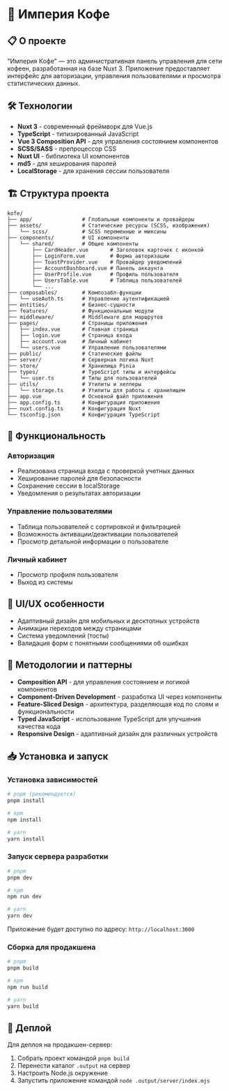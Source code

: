 # 🔱 Империя Кофе

## 📋 О проекте

"Империя Кофе" — это административная панель управления для сети кофеен, разработанная на базе Nuxt 3. Приложение предоставляет интерфейс для авторизации, управления пользователями и просмотра статистических данных.

## 🛠 Технологии

- **Nuxt 3** - современный фреймворк для Vue.js
- **TypeScript** - типизированный JavaScript
- **Vue 3 Composition API** - для управления состоянием компонентов
- **SCSS/SASS** - препроцессор CSS
- **Nuxt UI** - библиотека UI компонентов
- **md5** - для хеширования паролей
- **LocalStorage** - для хранения сессии пользователя

## 🏗 Структура проекта

```
kofe/
├── app/                # Глобальные компоненты и провайдеры
├── assets/             # Статические ресурсы (SCSS, изображения)
│   └── scss/           # SCSS переменные и миксины
├── components/         # UI компоненты
│   └── shared/         # Общие компоненты
│       ├── CardHeader.vue       # Заголовок карточек с иконкой
│       ├── LoginForm.vue        # Форма авторизации
│       ├── ToastProvider.vue    # Провайдер уведомлений
│       ├── AccountDashboard.vue # Панель аккаунта
│       ├── UserProfile.vue      # Профиль пользователя
│       ├── UsersTable.vue       # Таблица пользователей
│       └── ...
├── composables/        # Композабл-функции
│   └── useAuth.ts      # Управление аутентификацией
├── entities/           # Бизнес-сущности
├── features/           # Функциональные модули
├── middleware/         # Middleware для маршрутов
├── pages/              # Страницы приложения
│   ├── index.vue       # Главная страница
│   ├── login.vue       # Страница входа
│   ├── account.vue     # Личный кабинет
│   └── users.vue       # Управление пользователями
├── public/             # Статические файлы
├── server/             # Серверная логика Nuxt
├── store/              # Хранилища Pinia
├── types/              # TypeScript типы и интерфейсы
│   └── user.ts         # Типы для пользователей
├── utils/              # Утилиты и хелперы
│   └── storage.ts      # Утилиты для работы с хранилищем
├── app.vue             # Основной файл приложения
├── app.config.ts       # Конфигурация приложения
├── nuxt.config.ts      # Конфигурация Nuxt
└── tsconfig.json       # Конфигурация TypeScript
```

## 🔐 Функциональность

### Авторизация
- Реализована страница входа с проверкой учетных данных
- Хеширование паролей для безопасности
- Сохранение сессии в localStorage
- Уведомления о результатах авторизации

### Управление пользователями
- Таблица пользователей с сортировкой и фильтрацией
- Возможность активации/деактивации пользователей
- Просмотр детальной информации о пользователе

### Личный кабинет
- Просмотр профиля пользователя
- Выход из системы

## 📱 UI/UX особенности

- Адаптивный дизайн для мобильных и десктопных устройств
- Анимации переходов между страницами
- Система уведомлений (тосты)
- Валидация форм с понятными сообщениями об ошибках

## 🧩 Методологии и паттерны

- **Composition API** - для управления состоянием и логикой компонентов
- **Component-Driven Development** - разработка UI через компоненты
- **Feature-Sliced Design** - архитектура, разделяющая код по слоям и функциональности
- **Typed JavaScript** - использование TypeScript для улучшения качества кода
- **Responsive Design** - адаптивный дизайн для различных устройств

## 📥 Установка и запуск

### Установка зависимостей

```bash
# pnpm (рекомендуется)
pnpm install

# npm
npm install

# yarn
yarn install
```

### Запуск сервера разработки

```bash
# pnpm
pnpm dev

# npm
npm run dev

# yarn
yarn dev
```

Приложение будет доступно по адресу: `http://localhost:3000`

### Сборка для продакшена

```bash
# pnpm
pnpm build

# npm
npm run build

# yarn
yarn build
```

## 🚀 Деплой

Для деплоя на продакшен-сервер:

1. Собрать проект командой `pnpm build`
2. Перенести каталог `.output` на сервер
3. Настроить Node.js окружение
4. Запустить приложение командой `node .output/server/index.mjs`
